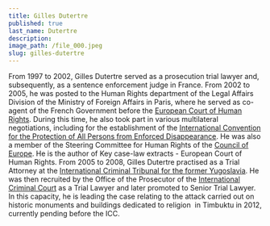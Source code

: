 ```yaml
---
title: Gilles Dutertre
published: true
last_name: Dutertre
description:
image_path: /file_000.jpeg
slug: gilles-dutertre
---
```



From 1997 to 2002, Gilles Dutertre served as a prosecution trial lawyer and, subsequently, as a sentence enforcement judge in France. From 2002 to 2005, he was posted to the Human Rights department of the Legal Affairs Division of the Ministry of Foreign Affairs in Paris, where he served as co-agent of the French Government before the [European Court of Human Rights](http://www.echr.coe.int/Pages/home.aspx?p=home). During this time, he also took part in various multilateral negotiations, including for the establishment of the [International Convention for the Protection of All Persons from Enforced Disappearance](http://www.ohchr.org/EN/HRBodies/CED/Pages/ConventionCED.aspx). He was also a member of the Steering Committee for Human Rights of the [Council of Europe](http://www.coe.int/en/web/human-rights-rule-of-law/home). He is the author of Key case-law extracts - European Court of Human Rights. From 2005 to 2008, Gilles Dutertre practised as a Trial Attorney at the [International Criminal Tribunal for the former Yugoslavia](http://www.icty.org/). He was then recruited by the Office of the Prosecutor of the [International Criminal Court](https://www.icc-cpi.int/) as a Trial Lawyer and later promoted to Senior Trial Lawyer. In this capacity, he is leading the case relating to the attack carried out on historic monuments and buildings dedicated to religion  in Timbuktu in 2012, currently pending before the ICC.